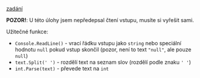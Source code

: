 [zadání](https://kasiopea.matfyz.cz/archiv/2023/doma/D/)

**POZOR!**: U této úlohy jsem nepředepsal čtení vstupu, musíte si vyřešit sami.

Užitečné funkce:
* `Console.ReadLine()` - vrací řádku vstupu jako `string` nebo speciální hodnotu `null` pokud vstup skončil (pozor, není to text `"null"`, ale pouze `null`)
* `text.Split(' ')` - rozdělí text na seznam slov (rozdělí podle znaku `' '`)
* `int.Parse(text)` - převede text na `int`